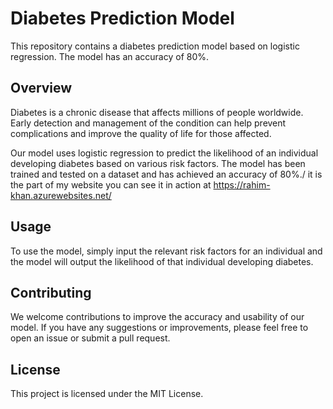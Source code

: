 # Diabetes Prediction Model

This repository contains a diabetes prediction model based on logistic regression. The model has an accuracy of 80%.

## Overview

Diabetes is a chronic disease that affects millions of people worldwide. Early detection and management of the condition can help prevent complications and improve the quality of life for those affected.

Our model uses logistic regression to predict the likelihood of an individual developing diabetes based on various risk factors. The model has been trained and tested on a dataset and has achieved an accuracy of 80%./
it is the part of my website you can see it in action at https://rahim-khan.azurewebsites.net/

## Usage

To use the model, simply input the relevant risk factors for an individual and the model will output the likelihood of that individual developing diabetes.

## Contributing

We welcome contributions to improve the accuracy and usability of our model. If you have any suggestions or improvements, please feel free to open an issue or submit a pull request.

## License

This project is licensed under the MIT License.
